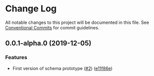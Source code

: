 # Change Log

All notable changes to this project will be documented in this file.
See [Conventional Commits](https://conventionalcommits.org) for commit guidelines.

## 0.0.1-alpha.0 (2019-12-05)


### Features

* First version of schema prototype ([#2](https://github.com/feathersjs/schema/issues/2)) ([e11f86e](https://github.com/feathersjs/schema/commit/e11f86e3a43f667e8c4bcb987fa5f917cbf156a5))
